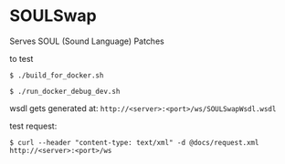 # SOULSwap
Serves SOUL (Sound Language) Patches

to test

`$ ./build_for_docker.sh`

`$ ./run_docker_debug_dev.sh`

wsdl gets generated at: `http://<server>:<port>/ws/SOULSwapWsdl.wsdl`

test request:

`$ curl --header "content-type: text/xml" -d @docs/request.xml http://<server>:<port>/ws`
